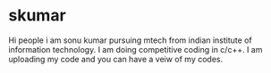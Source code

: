# skumar
Hi people i am sonu kumar pursuing mtech from indian institute of information technology. I am doing competitive coding in c/c++. I am uploading my code and you can have a veiw of my codes.
